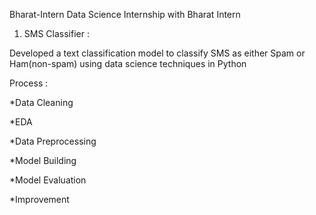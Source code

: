 Bharat-Intern
Data Science Internship with Bharat Intern

1. SMS Classifier :

Developed a text classification model to classify SMS as either Spam or Ham(non-spam) using data science techniques in Python

Process :


 *Data Cleaning
 
 *EDA
 
 *Data Preprocessing
 
 *Model Building
 
 *Model Evaluation
 
 *Improvement
